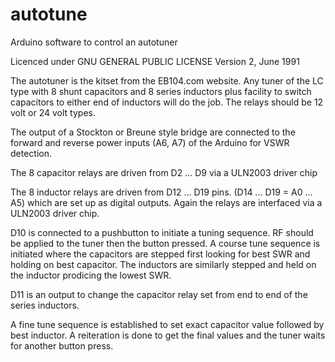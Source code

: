 autotune
========

Arduino software to control an autotuner

Licenced under GNU GENERAL PUBLIC LICENSE
Version 2, June 1991

The autotuner is the kitset from the EB104.com website.
Any tuner of the LC type with 8 shunt capacitors and 8
series inductors plus facility to switch capacitors
to either end of inductors will do the job. The relays
should be 12 volt or 24 volt types.

The output of a Stockton or Breune style bridge are
connected to the forward and reverse power inputs
(A6, A7) of the Arduino for VSWR detection.

The 8 capacitor relays are driven from D2 ... D9 via
a ULN2003 driver chip

The 8 inductor relays are driven from D12 ... D19 pins.
(D14 ... D19 = A0 ... A5) which are set up as digital
outputs. Again the relays are interfaced via a ULN2003
driver chip.

D10 is connected to a pushbutton to initiate a tuning
sequence. RF should be applied to the tuner then the
button pressed. A course tune sequence is initiated
where the capacitors are stepped first looking for
best SWR and holding on best capacitor. The inductors
are similarly stepped and held on the inductor prodicing
the lowest SWR.

D11 is an output to change the capacitor relay set from
end to end of the series inductors.

A fine tune sequence is established to set exact capacitor
value followed by best inductor. A reiteration is done
to get the final values and the tuner waits for another
button press.
